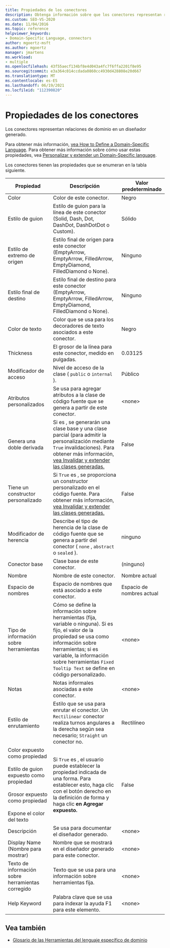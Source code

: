 ```yaml
---
title: Propiedades de los conectores
description: Obtenga información sobre que los conectores representan relaciones de dominio en un diseñador generado y que usa estas propiedades para personalizar y ampliar un lenguaje específico del dominio.
ms.custom: SEO-VS-2020
ms.date: 11/04/2016
ms.topic: reference
helpviewer_keywords:
- Domain-Specific Language, connectors
author: mgoertz-msft
ms.author: mgoertz
manager: jmartens
ms.workload:
- multiple
ms.openlocfilehash: 43f55aecf134bf8e4d043a4fc7f6ffa2201f8e95
ms.sourcegitcommit: e3a364c014ccdada0860cc4930d428808e20d667
ms.translationtype: MT
ms.contentlocale: es-ES
ms.lasthandoff: 06/19/2021
ms.locfileid: "112390820"
---
```

# <a name="properties-of-connectors"></a>Propiedades de los conectores
Los conectores representan relaciones de dominio en un diseñador generado.

 Para obtener más información, [vea How to Define a Domain-Specific Language](../modeling/how-to-define-a-domain-specific-language.md). Para obtener más información sobre cómo usar estas propiedades, vea [Personalizar y extender un Domain-Specific language](../modeling/customizing-and-extending-a-domain-specific-language.md).

 Los conectores tienen las propiedades que se enumeran en la tabla siguiente.

|Propiedad|Descripción|Valor predeterminado|
|-|-|-|
|Color|Color de este conector.|Negro|
|Estilo de guion|Estilo de guion para la línea de este conector (Solid, Dash, Dot, DashDot, DashDotDot o Custom).|Sólido|
|Estilo de extremo de origen|Estilo final de origen para este conector (EmptyArrow, EmptyArrow, FilledArrow, EmptyDiamond, FilledDiamond o None).|Ninguno|
|Estilo final de destino|Estilo final de destino para este conector (EmptyArrow, EmptyArrow, FilledArrow, EmptyDiamond, FilledDiamond o None).|Ninguno|
|Color de texto|Color que se usa para los decoradores de texto asociados a este conector.|Negro|
|Thickness|El grosor de la línea para este conector, medido en pulgadas.|0.03125|
|Modificador de acceso|Nivel de acceso de la clase ( `public` o `internal` ).|Público|
|Atributos personalizados|Se usa para agregar atributos a la clase de código fuente que se genera a partir de este conector.|\<none>|
|Genera una doble derivada|Si es , se generarán una clase base y una clase parcial (para admitir la personalización mediante `True` invalidaciones). Para obtener más información, [vea Invalidar y extender las clases generadas.](../modeling/overriding-and-extending-the-generated-classes.md)|False|
|Tiene un constructor personalizado|Si `True` es , se proporciona un constructor personalizado en el código fuente. Para obtener más información, [vea Invalidar y extender las clases generadas.](../modeling/overriding-and-extending-the-generated-classes.md)|False|
|Modificador de herencia|Describe el tipo de herencia de la clase de código fuente que se genera a partir del conector ( `none` , `abstract` o `sealed` ).|ninguno|
|Conector base|Clase base de este conector.|(ninguno)|
|Nombre|Nombre de este conector.|Nombre actual|
|Espacio de nombres|Espacio de nombres que está asociado a este conector.|Espacio de nombres actual|
|Tipo de información sobre herramientas|Cómo se define la información sobre herramientas (fija, variable o ninguna). Si es fijo, el valor de la propiedad se usa como información sobre herramientas; si es variable, la información sobre herramientas `Fixed Tooltip Text` se define en código personalizado.|\<none>|
|Notas|Notas informales asociadas a este conector.|\<none>|
|Estilo de enrutamiento|Estilo que se usa para enrutar el conector. Un `Rectilinear` conector realiza turnos angulares a la derecha según sea necesario; `Straight` un conector no.|Rectilíneo|
|Color expuesto como propiedad<br /><br /> Estilo de guion expuesto como propiedad<br /><br /> Grosor expuesto como propiedad<br /><br /> Expone el color del texto|Si `True` es , el usuario puede establecer la propiedad indicada de una forma. Para establecer esto, haga clic con el botón derecho en la definición de forma y haga clic **en Agregar expuesto.**|False|
|Descripción|Se usa para documentar el diseñador generado.|\<none>|
|Display Name (Nombre para mostrar)|Nombre que se mostrará en el diseñador generado para este conector.|\<none>|
|Texto de información sobre herramientas corregido|Texto que se usa para una información sobre herramientas fija.|\<none>|
|Help Keyword|Palabra clave que se usa para indexar la ayuda F1 para este elemento.|\<none>|

## <a name="see-also"></a>Vea también

- [Glosario de las Herramientas del lenguaje específico de dominio](/previous-versions/bb126564(v=vs.100))